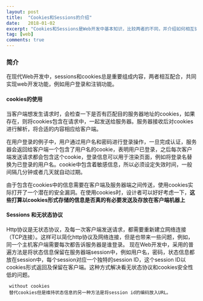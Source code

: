 ```yaml
---
layout: post
title:  "Cookies和Sessions的介绍"
date:   2018-01-02
excerpt: "Cookies和Sessions是Web开发中基本知识，比较两者的不同，并介绍如何相互协作"
tag: [web]
comments: true
---
```



### 简介
在现代Web开发中，sessions和cookies总是重要组成内容，两者相互配合，共同实现web开发功能，例如用户登录和注销功能。

#### cookies的使用
当客户端想发生请求时，会检查一下是否有匹配目的服务器地址的cookies，如果存在，则将cookies包含在请求中，一起发送给服务器。服务器接收后对cookies进行解析，将合适的内容相应给客户端。

在用户登录的例子中，用户通过用户名和密码进行登录操作，一旦完成认证，服务器会返回给客户端一个包含了用户名的cookie，表明用户已登录，之后每次客户端发送请求都会包含这个cookie，登录信息可以用于渲染页面，例如将登录名替换为已登录的用户名。cookie中包含着敏感信息，所以必须设定失效时间，一般间隔几分钟或者几天就自动过期。

由于包含在cookies中的信息需要在客户端及服务器端之间传送，使用cookies实际打开了一个潜在的安全漏洞。在使用cookies时，设计者可以好好考虑一下，**这些打算以cookies形式存储的信息是否真的有必要发送及存放在客户端机器上**

#### Sessions 和无状态协议
Http协议是无状态协议，及每一次客户端发送请求，都需要重新建立网络连接（TCP连接）。这样可以简化http协议及网络连接，但是也带来一些问题，例如，同一个主机客户端需要每次都告诉服务器是谁登录。
现在Web开发中，采用的普遍方法是将状态信息保留在服务器端session中，例如用户名，密码，状态信息都放在session中，每个session对应一个独特的session ID，这个session ID以cookies形式返回及保留在客户端。这种方式解决看无状态协议和cookies安全性低的问题。

     without cookies
     替代cookies但是维持状态信息的另一种方法是将session id的编码放入URL。

